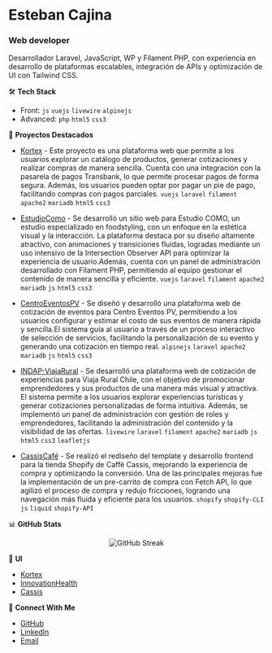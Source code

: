 # Esteban Cajina
### Web developer

Desarrollador Laravel, JavaScript, WP y Filament PHP, con experiencia en desarrollo de plataformas escalables, integración de APIs y optimización de UI con Tailwind CSS.

🛠️ **Tech Stack**
- Front: `js` `vuejs` `livewire` `alpinejs`
- Advanced: `php` `html5` `css3`

🔭 **Proyectos Destacados**
- [Kortex](https://new.kortex.cl/aB3c5d7eF9gH1) - Este proyecto es una plataforma web que permite a los usuarios explorar un catálogo de productos, generar cotizaciones y realizar compras de manera sencilla. Cuenta con una integración con la pasarela de pagos Transbank, lo que permite procesar pagos de forma segura. Además, los usuarios pueden optar por pagar un pie de pago, facilitando compras con pagos parciales.
`vuejs` `laravel` `filament` `apache2` `mariadb` `html5` `css3`

- [EstudioComo](https://www.estudiocomo.com) - Se desarrolló un sitio web para Estudio COMO, un estudio especializado en foodstyling, con un enfoque en la estética visual y la interacción. La plataforma destaca por su diseño altamente atractivo, con animaciones y transiciones fluidas, logradas mediante un uso intensivo de la Intersection Observer API para optimizar la experiencia de usuario.Además, cuenta con un panel de administración desarrollado con Filament PHP, permitiendo al equipo gestionar el contenido de manera sencilla y eficiente.
`vuejs` `laravel` `filament` `apache2` `mariadb` `js` `html5` `css3`

- [CentroEventosPV](https://centroeventospv.cl/) - Se diseñó y desarrolló una plataforma web de cotización de eventos para Centro Eventos PV, permitiendo a los usuarios configurar y estimar el costo de sus eventos de manera rápida y sencilla.El sistema guía al usuario a través de un proceso interactivo de selección de servicios, facilitando la personalización de su evento y generando una cotización en tiempo real.
`alpinejs` `laravel` `apache2` `mariadb` `js` `html5` `css3`

- [INDAP-ViajaRural](https://viajaruralchile.cl/) - Se desarrolló una plataforma web de cotización de experiencias para Viaja Rural Chile, con el objetivo de promocionar emprendedores y sus productos de una manera más visual y atractiva.
El sistema permite a los usuarios explorar experiencias turísticas y generar cotizaciones personalizadas de forma intuitiva. Además, se implementó un panel de administración con gestión de roles y emprendedores, facilitando la administración del contenido y la visibilidad de las ofertas.
`livewire` `laravel` `filament` `apache2` `mariadb` `js` `html5` `css3` `leafletjs`

- [CassisCafé](https://cassiscafe.com/) - Se realizó el rediseño del template y desarrollo frontend para la tienda Shopify de Caffé Cassis, mejorando la experiencia de compra y optimizando la conversión.
Una de las principales mejoras fue la implementación de un pre-carrito de compra con Fetch API, lo que agilizó el proceso de compra y redujo fricciones, logrando una navegación más fluida y eficiente para los usuarios.
`shopify` `shopify-CLI` `js` `liquid` `shopify-API`

📊 **GitHub Stats**
<p align="center">
  <img src="https://github-readme-streak-stats.herokuapp.com/?user=veggigit&theme=dark" alt="GitHub Streak" />
</p>

🤝 **UI**
- [Kortex]([https://github.com/veggigit](https://www.figma.com/design/eMgb9ShrqM24VReeYMxSaT/kortex-2025?node-id=0-1&t=z0qYxnrnE87SXZWD-1))
- [InnovationHealth](https://www.figma.com/design/T4sqjH9AvuSaCPdpK8IjtG/Dise%C3%B1o-IH?node-id=0-1&t=YegeDCHtV0u6IotS-1)
- [Cassis](https://www.figma.com/design/IXYVfZC4QjMolzmP8FnUav/cassis-E2-PRECART-%7C-CART-FINAL?node-id=0-1&p=f&t=sXNWce0L0B3WXLvI-0)

🤝 **Connect With Me**
- [GitHub](https://github.com/veggigit)
- [LinkedIn](https://www.linkedin.com/in/mestebancajina/)
- [Email](mailto:estebancajina@gmail.com)
